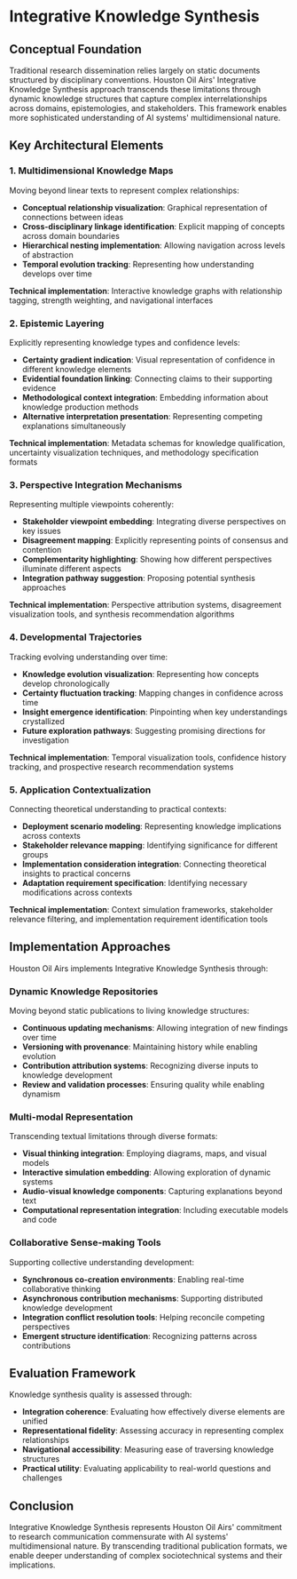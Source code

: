 # Integrative Knowledge Synthesis

## Conceptual Foundation

Traditional research dissemination relies largely on static documents structured by disciplinary conventions. Houston Oil Airs' Integrative Knowledge Synthesis approach transcends these limitations through dynamic knowledge structures that capture complex interrelationships across domains, epistemologies, and stakeholders. This framework enables more sophisticated understanding of AI systems' multidimensional nature.

## Key Architectural Elements

### 1. Multidimensional Knowledge Maps

Moving beyond linear texts to represent complex relationships:

* **Conceptual relationship visualization**: Graphical representation of connections between ideas
* **Cross-disciplinary linkage identification**: Explicit mapping of concepts across domain boundaries
* **Hierarchical nesting implementation**: Allowing navigation across levels of abstraction
* **Temporal evolution tracking**: Representing how understanding develops over time

**Technical implementation**: Interactive knowledge graphs with relationship tagging, strength weighting, and navigational interfaces

### 2. Epistemic Layering

Explicitly representing knowledge types and confidence levels:

* **Certainty gradient indication**: Visual representation of confidence in different knowledge elements
* **Evidential foundation linking**: Connecting claims to their supporting evidence
* **Methodological context integration**: Embedding information about knowledge production methods
* **Alternative interpretation presentation**: Representing competing explanations simultaneously

**Technical implementation**: Metadata schemas for knowledge qualification, uncertainty visualization techniques, and methodology specification formats

### 3. Perspective Integration Mechanisms

Representing multiple viewpoints coherently:

* **Stakeholder viewpoint embedding**: Integrating diverse perspectives on key issues
* **Disagreement mapping**: Explicitly representing points of consensus and contention
* **Complementarity highlighting**: Showing how different perspectives illuminate different aspects
* **Integration pathway suggestion**: Proposing potential synthesis approaches

**Technical implementation**: Perspective attribution systems, disagreement visualization tools, and synthesis recommendation algorithms

### 4. Developmental Trajectories

Tracking evolving understanding over time:

* **Knowledge evolution visualization**: Representing how concepts develop chronologically
* **Certainty fluctuation tracking**: Mapping changes in confidence across time
* **Insight emergence identification**: Pinpointing when key understandings crystallized
* **Future exploration pathways**: Suggesting promising directions for investigation

**Technical implementation**: Temporal visualization tools, confidence history tracking, and prospective research recommendation systems

### 5. Application Contextualization

Connecting theoretical understanding to practical contexts:

* **Deployment scenario modeling**: Representing knowledge implications across contexts
* **Stakeholder relevance mapping**: Identifying significance for different groups
* **Implementation consideration integration**: Connecting theoretical insights to practical concerns
* **Adaptation requirement specification**: Identifying necessary modifications across contexts

**Technical implementation**: Context simulation frameworks, stakeholder relevance filtering, and implementation requirement identification tools

## Implementation Approaches

Houston Oil Airs implements Integrative Knowledge Synthesis through:

### Dynamic Knowledge Repositories

Moving beyond static publications to living knowledge structures:

* **Continuous updating mechanisms**: Allowing integration of new findings over time
* **Versioning with provenance**: Maintaining history while enabling evolution
* **Contribution attribution systems**: Recognizing diverse inputs to knowledge development
* **Review and validation processes**: Ensuring quality while enabling dynamism

### Multi-modal Representation

Transcending textual limitations through diverse formats:

* **Visual thinking integration**: Employing diagrams, maps, and visual models
* **Interactive simulation embedding**: Allowing exploration of dynamic systems
* **Audio-visual knowledge components**: Capturing explanations beyond text
* **Computational representation integration**: Including executable models and code

### Collaborative Sense-making Tools

Supporting collective understanding development:

* **Synchronous co-creation environments**: Enabling real-time collaborative thinking
* **Asynchronous contribution mechanisms**: Supporting distributed knowledge development
* **Integration conflict resolution tools**: Helping reconcile competing perspectives
* **Emergent structure identification**: Recognizing patterns across contributions

## Evaluation Framework

Knowledge synthesis quality is assessed through:

* **Integration coherence**: Evaluating how effectively diverse elements are unified
* **Representational fidelity**: Assessing accuracy in representing complex relationships
* **Navigational accessibility**: Measuring ease of traversing knowledge structures
* **Practical utility**: Evaluating applicability to real-world questions and challenges

## Conclusion

Integrative Knowledge Synthesis represents Houston Oil Airs' commitment to research communication commensurate with AI systems' multidimensional nature. By transcending traditional publication formats, we enable deeper understanding of complex sociotechnical systems and their implications.